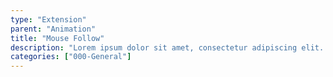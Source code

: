 ```yaml
---
type: "Extension"
parent: "Animation"
title: "Mouse Follow"
description: "Lorem ipsum dolor sit amet, consectetur adipiscing elit. Nunc tempus laoreet leo sit amet iaculis."
categories: ["000-General"]
---
```

